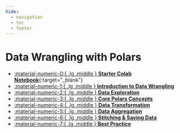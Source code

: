 ```yaml
---
hide:
  - navigation
  - toc
  - footer
---
```

# Data Wrangling with Polars

<div class="grid cards" markdown>

-   [:material-numeric-0:{ .lg .middle } __Starter Colab Notebook__](https://colab.research.google.com/github/dataprogpy/code-samples/blob/main/starter_files/01_intro_to_colab.ipynb){:target="_blank"}
- [ :material-numeric-1:{ .lg .middle } __Introduction to Data Wrangling__](intro-to-wrangling.md) 
- [ :material-numeric-2:{ .lg .middle } __Data Exploration__](data-exploration.md) 
- [ :material-numeric-3:{ .lg .middle } __Core Polars Concepts__](core-polars-concepts.md) 
- [ :material-numeric-4:{ .lg .middle } __Data Transformation__](data-transformation.md) 
- [ :material-numeric-5:{ .lg .middle } __Data Aggregation__](data-aggregation.md) 
- [ :material-numeric-6:{ .lg .middle } __Stitching & Saving Data__](stitching-and-saving.md) 
- [ :material-numeric-7:{ .lg .middle } __Best Practice__](#) 

</div>